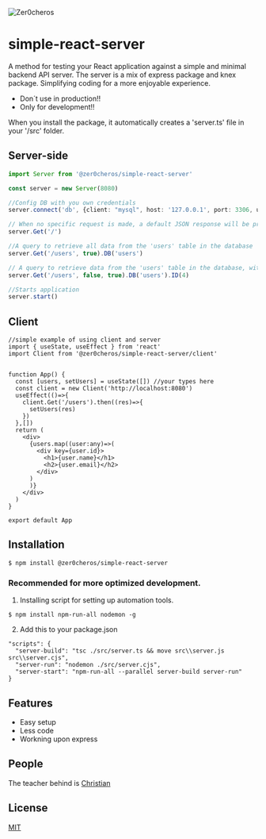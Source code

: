 ![Zer0cheros](https://www.zer0cheros.fi/_next/image?url=%2Flogo.webp&w=96&q=75)

# simple-react-server

A method for testing your React application against a simple and minimal backend API server. The server is a mix of express package and knex package. Simplifying coding for a more enjoyable experience.

- Don´t use in production!!
- Only for development!!

When you install the package, it automatically creates a 'server.ts' file in your '/src' folder.

## Server-side
```ts
import Server from '@zer0cheros/simple-react-server'

const server = new Server(8080)

//Config DB with you own credentials
server.connect('db', {client: "mysql", host: '127.0.0.1', port: 3306, user: 'root', password: 'password'})

// When no specific request is made, a default JSON response will be presented.
server.Get('/')

//A query to retrieve all data from the 'users' table in the database
server.Get('/users', true).DB('users')

// A query to retrieve data from the 'users' table in the database, with a specific id
server.Get('/users', false, true).DB('users').ID(4) 

//Starts application
server.start()
```

## Client

```tsx
//simple example of using client and server
import { useState, useEffect } from 'react'
import Client from '@zer0cheros/simple-react-server/client'


function App() {
  const [users, setUsers] = useState([]) //your types here
  const client = new Client('http://localhost:8080')
  useEffect(()=>{
    client.Get('/users').then((res)=>{
      setUsers(res) 
    })
  },[])
  return (
    <div>
      {users.map((user:any)=>(
        <div key={user.id}>
          <h1>{user.name}</h1>
          <h2>{user.email}</h2>
        </div>
      )
      )}
    </div>
  )
}

export default App

```
## Installation

```console
$ npm install @zer0cheros/simple-react-server
```
### Recommended for more optimized development.
1. Installing script for setting up automation tools.
```console
$ npm install npm-run-all nodemon -g
```
2. Add this to your package.json
```console
"scripts": {
  "server-build": "tsc ./src/server.ts && move src\\server.js src\\server.cjs",
  "server-run": "nodemon ./src/server.cjs",
  "server-start": "npm-run-all --parallel server-build server-run"
}
```


## Features

  * Easy setup
  * Less code
  * Workning upon express 



## People

The teacher behind is [Christian](https://github.com/zer0cheros)

## License

  [MIT](LICENSE)
